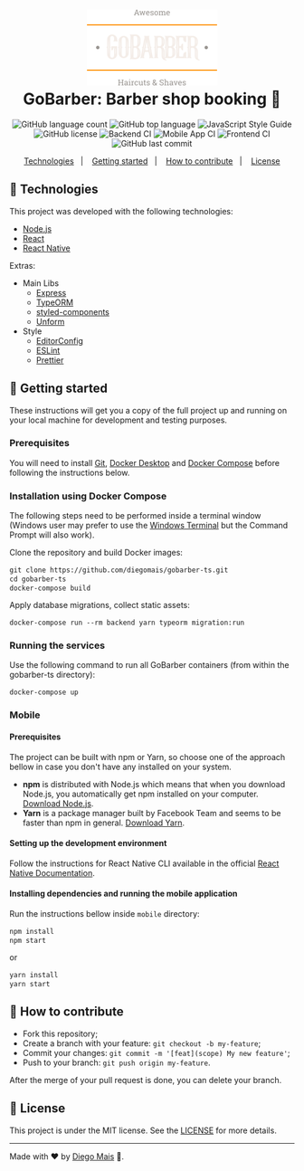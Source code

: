 <h1 align="center">
    <img alt="GoBarber" src="./frontend/src/assets/logo.svg" width="231px" /><br>
    <b>GoBarber: Barber shop booking</b> 💈
</h1>

<p align="center">
  <img alt="GitHub language count" src="https://img.shields.io/github/languages/count/diegomais/gobarber-ts?style=for-the-badge">
  <img alt="GitHub top language" src="https://img.shields.io/github/languages/top/diegomais/gobarber-ts?style=for-the-badge">
  <img alt="JavaScript Style Guide" src="https://img.shields.io/badge/JavaScript%20Style%20Guide-Airbnb-red?style=for-the-badge">
  <img alt="GitHub license" src="https://img.shields.io/github/license/diegomais/gobarber-ts?style=for-the-badge">
  <img alt="Backend CI" src="https://img.shields.io/github/workflow/status/diegomais/gobarber-ts/Backend%20CI?label=Backend%20CI&style=for-the-badge">
  <img alt="Mobile App CI" src="https://img.shields.io/github/workflow/status/diegomais/gobarber-ts/Mobile%20App%20CI?label=Mobile%20App%20CI&style=for-the-badge">
  <img alt="Frontend CI" src="https://img.shields.io/github/workflow/status/diegomais/gobarber-ts/Frontend%20CI?label=Frontend%20CI&style=for-the-badge">
  <img alt="GitHub last commit" src="https://img.shields.io/github/last-commit/diegomais/gobarber-ts?style=for-the-badge">
</p>

<p align="center">
  <a href="#rocket-technologies">Technologies</a>&nbsp;&nbsp;&nbsp;|&nbsp;&nbsp;&nbsp;
  <a href="#seat-getting-started">Getting started</a>&nbsp;&nbsp;&nbsp;|&nbsp;&nbsp;&nbsp;
  <a href="#thinking-how-to-contribute">How to contribute</a>&nbsp;&nbsp;&nbsp;|&nbsp;&nbsp;&nbsp;
  <a href="#memo-license">License</a>
</p>

## :rocket: Technologies

This project was developed with the following technologies:

- [Node.js](https://nodejs.org)
- [React](https://reactjs.org)
- [React Native](https://facebook.github.io/react-native/)

Extras:

- Main Libs
  - [Express](https://expressjs.com)
  - [TypeORM](https://typeorm.io)
  - [styled-components](https://styled-components.com)
  - [Unform](https://unform.dev)
- Style
  - [EditorConfig](https://editorconfig.org)
  - [ESLint](https://eslint.org)
  - [Prettier](https://prettier.io)

## :seat: Getting started

These instructions will get you a copy of the full project up and running on your local machine for development and testing purposes.

### Prerequisites

You will need to install [Git](https://git-scm.com/downloads), [Docker Desktop](https://www.docker.com/products/docker-desktop) and [Docker Compose](https://docs.docker.com/compose/install/) before following the instructions below.

### Installation using Docker Compose

The following steps need to be performed inside a terminal window (Windows user may prefer to use the [Windows Terminal](https://aka.ms/windowsterminal) but the Command Prompt will also work).

Clone the repository and build Docker images:

```
git clone https://github.com/diegomais/gobarber-ts.git
cd gobarber-ts
docker-compose build
```

Apply database migrations, collect static assets:

```
docker-compose run --rm backend yarn typeorm migration:run
```

### Running the services

Use the following command to run all GoBarber containers (from within the gobarber-ts directory):

```
docker-compose up
```

### Mobile

#### Prerequisites

The project can be built with npm or Yarn, so choose one of the approach bellow in case you don't have any installed on your system.

- **npm** is distributed with Node.js which means that when you download Node.js, you automatically get npm installed on your computer. [Download Node.js](https://nodejs.org/en/download/).
- **Yarn** is a package manager built by Facebook Team and seems to be faster than npm in general. [Download Yarn](https://yarnpkg.com/en/docs/install).

#### Setting up the development environment

Follow the instructions for React Native CLI available in the official [React Native Documentation](https://reactnative.dev/docs/environment-setup).

#### Installing dependencies and running the mobile application

Run the instructions bellow inside `mobile` directory:

```
npm install
npm start
```

or

```
yarn install
yarn start
```

## :thinking: How to contribute

- Fork this repository;
- Create a branch with your feature: `git checkout -b my-feature`;
- Commit your changes: `git commit -m '[feat](scope) My new feature'`;
- Push to your branch: `git push origin my-feature`.

After the merge of your pull request is done, you can delete your branch.

## :memo: License

This project is under the MIT license. See the [LICENSE](LICENSE) for more details.

---

Made with :heart: by [Diego Mais](https://diegomais.github.io/) :wave:.
